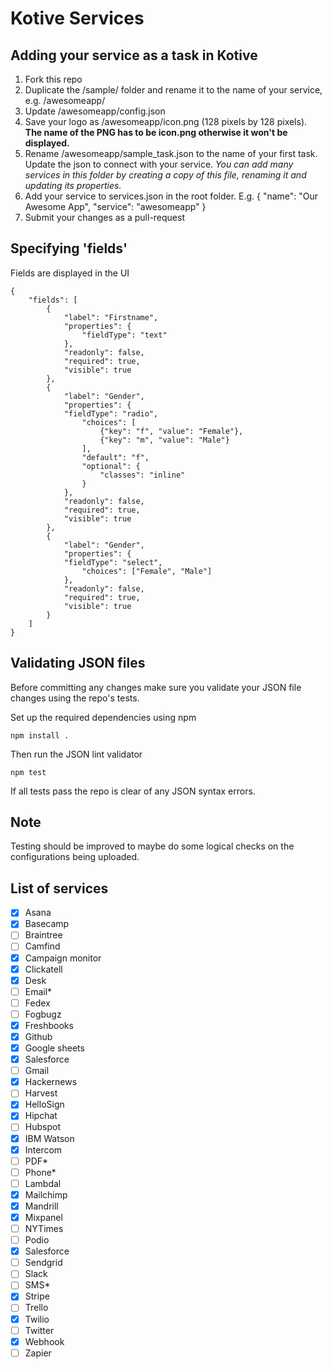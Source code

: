 Kotive Services
===============

Adding your service as a task in Kotive
---

1. Fork this repo
2. Duplicate the /sample/ folder and rename it to the name of your service, e.g. /awesomeapp/
3. Update /awesomeapp/config.json
4. Save your logo as /awesomeapp/icon.png (128 pixels by 128 pixels). __The name of the PNG has to be icon.png otherwise it won't be displayed.__
5. Rename /awesomeapp/sample_task.json to the name of your first task. Update the json to connect with your service. _You can add many services in this folder by creating a copy of this file, renaming it and updating its properties._
6. Add your service to services.json in the root folder. E.g.
    {
			"name": "Our Awesome App",
			"service": "awesomeapp"
		}
7. Submit your changes as a pull-request

Specifying 'fields'
---
Fields are displayed in the UI
```
{	
	"fields": [
		{
			"label": "Firstname",
			"properties": {
				"fieldType": "text"
			},
			"readonly": false,
			"required": true,
			"visible": true
		},
		{
			"label": "Gender",
			"properties": {
  			"fieldType": "radio",
				"choices": [
					{"key": "f", "value": "Female"},
					{"key": "m", "value": "Male"}
				],
				"default": "f",
				"optional": {
					"classes": "inline"
				}
			},
			"readonly": false,
			"required": true,
			"visible": true
		},
		{
			"label": "Gender",
			"properties": {
  			"fieldType": "select",
				"choices": ["Female", "Male"]
			},
			"readonly": false,
			"required": true,
			"visible": true
		}		
	]
}
```

Validating JSON files
---
Before committing any changes make sure you validate your JSON file changes using the repo's tests.

Set up the required dependencies using npm

	npm install .

Then run the JSON lint validator
	
	npm test

If all tests pass the repo is clear of any JSON syntax errors.

Note
----
Testing should be improved to maybe do some logical checks on the configurations being uploaded.

List of services
---
 - [x] Asana
 - [x] Basecamp
 - [ ] Braintree
 - [ ] Camfind
 - [x] Campaign monitor
 - [x] Clickatell
 - [x] Desk
 - [ ] Email*
 - [ ] Fedex
 - [ ] Fogbugz
 - [x] Freshbooks
 - [x] Github
 - [x] Google sheets
 - [x] Salesforce
 - [ ] Gmail
 - [x] Hackernews
 - [ ] Harvest
 - [x] HelloSign
 - [x] Hipchat
 - [ ] Hubspot
 - [x] IBM Watson
 - [x] Intercom
 - [ ] PDF*
 - [ ] Phone*
 - [ ] Lambdal
 - [x] Mailchimp
 - [x] Mandrill
 - [x] Mixpanel
 - [ ] NYTimes
 - [ ] Podio
 - [x] Salesforce
 - [ ] Sendgrid
 - [ ] Slack
 - [ ] SMS*
 - [x] Stripe
 - [ ] Trello
 - [x] Twilio
 - [ ] Twitter
 - [x] Webhook
 - [ ] Zapier
